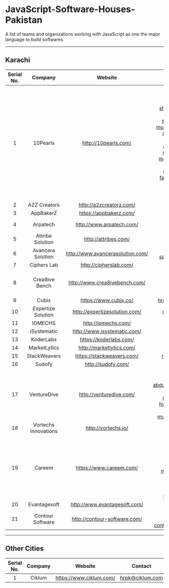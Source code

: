 # JavaScript-Software-Houses-Pakistan
A list of teams and organizations working with JavaScript as one the major language to build softwares.

---
Karachi
---
| Serial No. | Company              | Website                          | Contact                                                                                                                                                                                                                                                                                                                                                                                                                                                                                                                  |
|:----------:|:--------------------:|:--------------------------------:|:------------------------------------------------------------------------------------------------------------------------------------------------------------------------------------------------------------------------------------------------------------------------------------------------------------------------------------------------------------------------------------------------------------------------------------------------------------------------------------------------------------------------:|
| 1          | 10Pearls             | http://10pearls.com/             | jobs@tenpearls.com, usman.iqbal@tenpearls.com, shauzab.ali@tenpearls.com, shahroz.manzoor@tenpearls.com, ahmar.abrar@tenpearls.com, syed.khalilullah@tenpearls.com, muhammad.muneer@tenpearls.com, osama.rehman@tenpearls.com, anum.amin@tenpearls.com, aleeza.hassan@tenpearls.com, mashal.iftikhar@tenpearls.com, mohammad.adeel@tenpearls.com, rizwan.jamal@tenpearls.com, raheel.siddiqui@10pearls.com, fawwad.hashmey@10pearls.com, qazi.nauman@10pearls.com, ashar.hasan@10pearls.com, beenish.barlas@10pearls.com |
| 2          | A2Z Creators         | http://a2zcreatorz.com/          | careers@a2zcreatorz.com                                                                                                                                                                                                                                                                                                                                                                                                                                                                                                  |
| 3          | AppBakerZ            | https://appbakerz.com/           | hr@appbakerz.com                                                                                                                                                                                                                                                                                                                                                                                                                                                                                                         |
| 4          | Arpatech             | http://www.arpatech.com/         | careers@arpatech.com, adnan.ali@arpatech.com                                                                                                                                                                                                                                                                                                                                                                                                                                                                             |
| 5          | Attribe Solution     | http://attribes.com/             | career@attribes.com                                                                                                                                                                                                                                                                                                                                                                                                                                                                                                      |
| 6          | Avancera Solution    | http://www.avancerasolution.com/ | info@avancerasolution.com, sabeehms@avancerasolution.com                                                                                                                                                                                                                                                                                                                                                                                                                                                                 |
| 7          | Ciphers Lab          | http://cipherslab.com/           | info@cipherslab.com                                                                                                                                                                                                                                                                                                                                                                                                                                                                                                      |
| 8          | Crea8ive Bench       | http://www.crea8ivebench.com/    | hr@crea8ivebench.com, kamil@crea8ivebench.com, saima@crea8ivebench.com, ayesha@crea8ivebench.com                                                                                                                                                                                                                                                                                                                                                                                                                         |
| 9          | Cubix                | https://www.cubix.co/            | hr@cubix.co, urooj.zehra@cubix.co                                                                                                                                                                                                                                                                                                                                                                                                                                                                                        |
| 10         | Expertize Solution   | http://expertizesolution.com/    | careers@expertizesolution.com                                                                                                                                                                                                                                                                                                                                                                                                                                                                                            |
| 11         | IOMECHS              | http://iomechs.com/              | careers@iomechs.com                                                                                                                                                                                                                                                                                                                                                                                                                                                                                                      |
| 12         | iSystematic          | http://www.isystematic.com/      | careers@isystematic.com                                                                                                                                                                                                                                                                                                                                                                                                                                                                                                  |
| 13         | KoderLabs            | https://koderlabs.com/           | jobs@koderlabs.com                                                                                                                                                                                                                                                                                                                                                                                                                                                                                                       |
| 14         | MarketLytics         | http://marketlytics.com/         | careers@marketlytics.com                                                                                                                                                                                                                                                                                                                                                                                                                                                                                                 |
| 15         | StackWeavers         | https://stackweavers.com/        | recruitment@stackweavers.com                                                                                                                                                                                                                                                                                                                                                                                                                                                                                             |
| 16         | Sudofy               | http://sudofy.com/               | hr@sudofy.com                                                                                                                                                                                                                                                                                                                                                                                                                                                                                                            |
| 17         | VentureDive          | http://venturedive.com/          | hr@venturedive.com, talent@venturedive.com, abdulwahab.memon@venturedive.com, safi.hasan@venturedive.com, umair.pasha@venturedive.com, humayun.malik@venturedive.com, sana@venturedive.com, muhammad.saad@venturedive.com                                                                                                                                                                                                                                                                                                |
| 18         | Vortechs Innovations | http://vortechs.io/              | careers@vortechs.io, jawad@vortechs.io                                                                                                                                                                                                                                                                                                                                                                                                                                                                                   |
| 19         | Careem               |	https://www.careem.com/          | jobs@careem.com, job.pk@careem.com, israa.khan@careem.com, shahan.ashraf@careem.com, ahmed.raza@careem.com, mohammad.mirza@careem.com, tanya.tanveer@careem.com, ahsan.khan@careem.com, sehum.rizwan@careem.com, shahzeb.memon@careem.com                                                                                                                                                                                                                                                                                |
| 20         | Evantagesoft	        | http://www.evantagesoft.com/	   | career@evantagesoft.com                                                                                                                                                                                                                                                                                                                                                                                                                                                                                                  |
| 21         | Contour Software	    | http://contour-software.com/	   | mehmood.memon@contour-software.com, contourcareers@constellationhbs.com                                                                                                                                                                                                                                                                                                                                                                                                                                                  |
---
Other Cities
---
| Serial No. | Company              | Website                          | Contact                                                                                                                                                                                                                                                                                                                                                                                                                                                                                                                  |
|:----------:|:--------------------:|:--------------------------------:|:------------------------------------------------------------------------------------------------------------------------------------------------------------------------------------------------------------------------------------------------------------------------------------------------------------------------------------------------------------------------------------------------------------------------------------------------------------------------------------------------------------------------:|
| 1          | Ciklum               | https://www.ciklum.com/          | hrpk@ciklum.com                                                                                                                                                                                                                                                                                                                                                                                                                                                                                                          |
 
